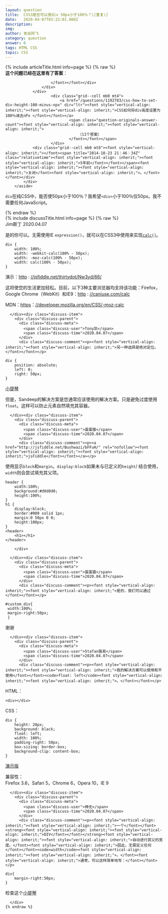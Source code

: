 ```yaml
---
layout: question
title:  CSS3是否可以使div 50px小于100％？\[重复\]
date:   2020-04-07T03:22:01.000Z
description:                                                                          ...
img: 
author: 老丝阿飞
category: question
answer: 6
tags: HTML CSS
topic: CSS
---
```

<div class="article-root">
  <div class="article">
    {% include articleTitle.html info=page %}
    {% raw %}
    <div class="article-content"><aside class="s-notice s-notice__info js-post-notice mb16" aria-hidden="false" role="status">
            <div class="grid fd-column fw-nowrap"> 
                <div class="grid fw-nowrap">
                    <div class="grid--cell fl1 lh-lg">
                        <div class="grid--cell fl1 lh-lg">
                            <b><font style="vertical-align: inherit;"><font style="vertical-align: inherit;">这个问题已经在这里有了答案</font></font></b><font style="vertical-align: inherit;"><font style="vertical-align: inherit;">：
                            
                        </font></font></div>
                    </div>
                </div>
                        <div class="grid--cell mb0 mt4">
                            <a href="/questions/1192783/css-how-to-set-div-height-100-minus-npx" dir="ltr"><font style="vertical-align: inherit;"><font style="vertical-align: inherit;">CSS如何将div高度设置为100％减去nPx </font></font></a>
                                <span class="question-originals-answer-count"><font style="vertical-align: inherit;"><font style="vertical-align: inherit;">
                                    （11个答案）
                                </font></font></span>
                        </div>
                <div class="grid--cell mb0 mt8"><font style="vertical-align: inherit;"></font><span title="2014-10-23 21：46：34Z" class="relativetime"><font style="vertical-align: inherit;"><font style="vertical-align: inherit;">5年前</font></font></span><font style="vertical-align: inherit;"><font style="vertical-align: inherit;">关闭</font><font style="vertical-align: inherit;">。</font></font></div>
            </div>
        </aside>

<p><font style="vertical-align: inherit;"></font><code>div</code><font style="vertical-align: inherit;"><font style="vertical-align: inherit;">在纯CSS中</font><font style="vertical-align: inherit;">，能否使</font><font style="vertical-align: inherit;">50px小于100％？</font><font style="vertical-align: inherit;">我希望</font></font><code>&lt;div&gt;</code><font style="vertical-align: inherit;"><font style="vertical-align: inherit;">小于100％仅50px。</font><font style="vertical-align: inherit;">我不需要任何JavaScript。</font></font></p></div>
    {% endraw %}
  </div>

  <div class="discuss-wrapper">
    {% include discussTitle.html info=page %}
    {% raw %}
    <div class="discuss-item">
        <div class="discuss-parent">
          <div class="discuss-meta">
            <span class="discuss-user">Jim斯丁</span>
            <span class="discuss-time">2020.04.07</span>
          </div>
          <div class="discuss-comment"><p><font style="vertical-align: inherit;"><font style="vertical-align: inherit;">是的你可以。</font><font style="vertical-align: inherit;">无需使用IE </font></font><code>expression()</code><font style="vertical-align: inherit;"><font style="vertical-align: inherit;">，就可以在CSS3中使用来实现</font></font><a href="http://www.w3.org/TR/css3-values/#calc" rel="noreferrer"><code>calc()</code></a><font style="vertical-align: inherit;"><font style="vertical-align: inherit;">。</font></font></p>

<pre class="lang-css prettyprint-override"><code>div {<font></font>
    width: 100%;<font></font>
    width: -webkit-calc(100% - 50px);<font></font>
    width: -moz-calc(100% - 50px);<font></font>
    width: calc(100% - 50px);<font></font>
}<font></font>
</code></pre>

<p><font style="vertical-align: inherit;"><font style="vertical-align: inherit;">演示：</font><a href="http://jsfiddle.net/thirtydot/Nw3yd/66/" rel="noreferrer"><font style="vertical-align: inherit;">http</font></a><font style="vertical-align: inherit;"> : </font></font><a href="http://jsfiddle.net/thirtydot/Nw3yd/66/" rel="noreferrer"><font style="vertical-align: inherit;"><font style="vertical-align: inherit;">//jsfiddle.net/thirtydot/Nw3yd/66/</font></font></a></p>

<p><font style="vertical-align: inherit;"><font style="vertical-align: inherit;">这将使您的生活更加轻松。</font><font style="vertical-align: inherit;">目前，以下3种主要浏览器均支持该功能：Firefox，Google Chrome（WebKit）和IE9：</font><a href="http://caniuse.com/calc" rel="noreferrer"><font style="vertical-align: inherit;">http</font></a><font style="vertical-align: inherit;"> : </font></font><a href="http://caniuse.com/calc" rel="noreferrer"><font style="vertical-align: inherit;"><font style="vertical-align: inherit;">//caniuse.com/calc</font></font></a></p>

<p><font style="vertical-align: inherit;"><font style="vertical-align: inherit;">MDN：</font><a href="https://developer.mozilla.org/en/CSS/-moz-calc" rel="noreferrer"><font style="vertical-align: inherit;">https</font></a><font style="vertical-align: inherit;">：</font></font><a href="https://developer.mozilla.org/en/CSS/-moz-calc" rel="noreferrer"><font style="vertical-align: inherit;"><font style="vertical-align: inherit;">//developer.mozilla.org/en/CSS/-moz-calc</font></font></a></p></div>
        </div>
        
      </div><div class="discuss-item">
        <div class="discuss-parent">
          <div class="discuss-meta">
            <span class="discuss-user">Tony凯</span>
            <span class="discuss-time">2020.04.07</span>
          </div>
          <div class="discuss-comment"><p><font style="vertical-align: inherit;"><font style="vertical-align: inherit;">另一种选择是绝对定位。</font></font></p>

<pre class="lang-css prettyprint-override"><code>div {<font></font>
    position: absolute;<font></font>
    left: 0;<font></font>
    right: 50px;<font></font>
}<font></font>
</code></pre>

<p><a href="http://jsfiddle.net/Nw3yd/59/" rel="nofollow"><font style="vertical-align: inherit;"><font style="vertical-align: inherit;">小提琴</font></font></a></p>

<p><font style="vertical-align: inherit;"><font style="vertical-align: inherit;">但是，Sandeep的解决方案是您通常应该使用的解决方案。</font><font style="vertical-align: inherit;">只是避免过度使用</font></font><code>float</code><font style="vertical-align: inherit;"><font style="vertical-align: inherit;">。</font><font style="vertical-align: inherit;">这样可以防止元素自然填充其容器。</font></font></p></div>
        </div>
        
      </div><div class="discuss-item">
        <div class="discuss-parent">
          <div class="discuss-meta">
            <span class="discuss-user">蛋蛋猿</span>
            <span class="discuss-time">2020.04.07</span>
          </div>
          <div class="discuss-comment"><p><a href="http://jsfiddle.net/Bushwazi/bFFuH/" rel="nofollow"><font style="vertical-align: inherit;"><font style="vertical-align: inherit;">jsFiddle</font></font></a></p>

<p><font style="vertical-align: inherit;"><font style="vertical-align: inherit;">使用显示</font></font><code>block</code><font style="vertical-align: inherit;"><font style="vertical-align: inherit;">和</font></font><code>margin</code><font style="vertical-align: inherit;"><font style="vertical-align: inherit;">。</font></font><code>display:block</code><font style="vertical-align: inherit;"><font style="vertical-align: inherit;">如果未与已定义的</font></font><code>height</code><font style="vertical-align: inherit;"><font style="vertical-align: inherit;">/ </font><font style="vertical-align: inherit;">结合使用，</font></font><code>width</code><font style="vertical-align: inherit;"><font style="vertical-align: inherit;">则会尝试填充其父项。</font></font></p>

<pre><code>header {<font></font>
    width:100%;<font></font>
    background:#d0d0d0;<font></font>
    height:100%;<font></font>
}<font></font>
h1 {<font></font>
    display:block;<font></font>
    border:#000 solid 1px;<font></font>
    margin:0 50px 0 0;<font></font>
    height:100px;<font></font>
}<font></font>
&lt;header&gt;<font></font>
    &lt;h1&gt;&lt;/h1&gt;<font></font>
&lt;/header&gt;<font></font>
</code></pre></div>
        </div>
        
      </div><div class="discuss-item">
        <div class="discuss-parent">
          <div class="discuss-meta">
            <span class="discuss-user">蛋蛋猿</span>
            <span class="discuss-time">2020.04.07</span>
          </div>
          <div class="discuss-comment"><p><font style="vertical-align: inherit;"><font style="vertical-align: inherit;">是的，我们可以通过</font></font></p>

<pre><code>#custom_div{<font></font>
 width:100%;<font></font>
 margin-right:50px;<font></font>
 }<font></font>
</code></pre>

<p><font style="vertical-align: inherit;"><font style="vertical-align: inherit;">谢谢</font></font></p></div>
        </div>
        
      </div><div class="discuss-item">
        <div class="discuss-parent">
          <div class="discuss-meta">
            <span class="discuss-user">Stafan路易</span>
            <span class="discuss-time">2020.04.07</span>
          </div>
          <div class="discuss-comment"><p><font style="vertical-align: inherit;"><font style="vertical-align: inherit;">我的解决方案可以使用和不使用</font></font><code>float: left</code><font style="vertical-align: inherit;"><font style="vertical-align: inherit;">。</font></font></p>

<p><font style="vertical-align: inherit;"><font style="vertical-align: inherit;">HTML：  </font></font></p>

<pre><code>&lt;div&gt;&lt;/div&gt;
</code></pre>

<p><font style="vertical-align: inherit;"><font style="vertical-align: inherit;">CSS：</font></font></p>

<pre class="lang-css prettyprint-override"><code>div {<font></font>
    height: 20px;<font></font>
    background: black;<font></font>
    float: left;<font></font>
    width: 100%;<font></font>
    padding-right: 50px;<font></font>
    box-sizing: border-box;<font></font>
    background-clip: content-box; <font></font>
}​<font></font>
</code></pre>

<p><a href="http://jsfiddle.net/GB2ut/1/" rel="nofollow noreferrer"><font style="vertical-align: inherit;"><font style="vertical-align: inherit;">演示版</font></font></a></p>

<p><font style="vertical-align: inherit;"><font style="vertical-align: inherit;">兼容性：</font></font><br><font style="vertical-align: inherit;"><font style="vertical-align: inherit;">
 Firefox 3.6，Safari 5，Chrome 6，Opera 10，IE 9</font></font></p></div>
        </div>
        
      </div><div class="discuss-item">
        <div class="discuss-parent">
          <div class="discuss-meta">
            <span class="discuss-user">神无</span>
            <span class="discuss-time">2020.04.07</span>
          </div>
          <div class="discuss-comment"><p><font style="vertical-align: inherit;"><font style="vertical-align: inherit;">一个</font></font><strong><font style="vertical-align: inherit;"><font style="vertical-align: inherit;">DIV</font></font></strong><font style="vertical-align: inherit;"><font style="vertical-align: inherit;">自动进行其父的宽度。</font><font style="vertical-align: inherit;">因此，无需定义任何</font></font><code>width</code><font style="vertical-align: inherit;"><font style="vertical-align: inherit;">。</font><font style="vertical-align: inherit;">通常，可以这样简单地写：</font></font></p>

<pre class="lang-css prettyprint-override"><code>div{<font></font>
    margin-right:50px;<font></font>
}<font></font>
</code></pre>

<p><font style="vertical-align: inherit;"><font style="vertical-align: inherit;">检查这个</font></font><a href="http://jsfiddle.net/Nw3yd/2/" rel="noreferrer"><font style="vertical-align: inherit;"><font style="vertical-align: inherit;">小提琴</font></font></a></p></div>
        </div>
        
      </div>
    {% endraw %}
  </div>
<div>
